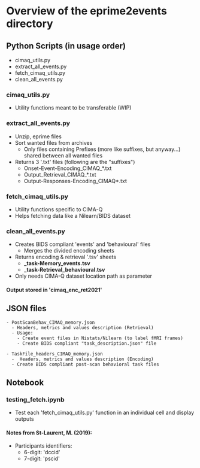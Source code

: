 # Overview of the eprime2events directory

## Python Scripts (in usage order)
  - cimaq_utils.py
  - extract_all_events.py
  - fetch_cimaq_utils.py
  - clean_all_events.py

### cimaq_utils.py
  - Utility functions meant to be transferable (WIP)

### extract_all_events.py
  - Unzip, eprime files
  - Sort wanted files from archives
    - Only files containing Prefixes
      (more like suffixes, but anyway...) shared
      between all wanted files
  - Returns 3 '.txt' files (following are the "suffixes")
    - Onset-Event-Encoding_CIMAQ_*.txt
    - Output_Retrieval_CIMAQ_*.txt
    - Output-Responses-Encoding_CIMAQ*.txt

### fetch_cimaq_utils.py
  - Utility functions specific to CIMA-Q
  - Helps fetching data like a Nilearn/BIDS dataset

### clean_all_events.py
  - Creates BIDS compliant 'events' and 'behavioural' files
    - Merges the divided encoding sheets
  - Returns encoding & retrieval '.tsv' sheets
    - **_task-Memory_events.tsv**
    - **_task-Retrieval_behavioural.tsv**
  - Only needs CIMA-Q dataset location path as parameter
#### Output stored in 'cimaq_enc_ret2021'

## JSON  files
    - PostScanBehav_CIMAQ_memory.json
      - Headers, metrics and values description (Retrieval)
      - Usage:
        - Create event files in Nistats/Nilearn (to label fMRI frames)
        - Create BIDS compliant "task_description.json" file

    - TaskFile_headers_CIMAQ_memory.json
      -  Headers, metrics and values description (Encoding)
      - Create BIDS compliant post-scan behavioral task files

## Notebook
### testing_fetch.ipynb
  - Test each 'fetch_cimaq_utils.py' function in
    an individual cell and display outputs

#### Notes from St-Laurent, M. (2019):
  - Participants identifiers:
    - 6-digit: 'dccid'
    - 7-digit: 'pscid'
